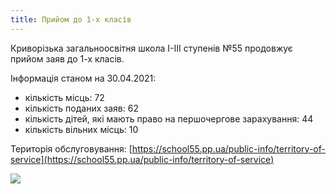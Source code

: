 ```yaml
---
title: Прийом до 1-х класів
---
```


Криворізька загальноосвітня школа І-ІІІ ступенів №55 продовжує прийом заяв до 1-х класів.

Інформація станом на 30.04.2021:

- кількість місць: 72
- кількість поданих заяв: 62
- кількість дітей, які мають право на першочергове зарахування: 44
- кількість вільних місць: 10

Територія обслуговування: [https://school55.pp.ua/public-info/territory-of-service](https://school55.pp.ua/public-info/territory-of-service)

![](image.jpg)